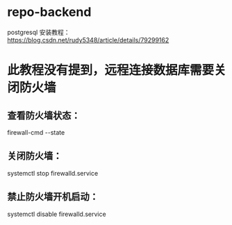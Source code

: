 # repo-backend
postgresql 安装教程：
https://blog.csdn.net/rudy5348/article/details/79299162


# 此教程没有提到，远程连接数据库需要关闭防火墙
## 查看防火墙状态：
firewall-cmd --state
## 关闭防火墙：
systemctl stop firewalld.service
## 禁止防火墙开机启动：
systemctl disable firewalld.service 
